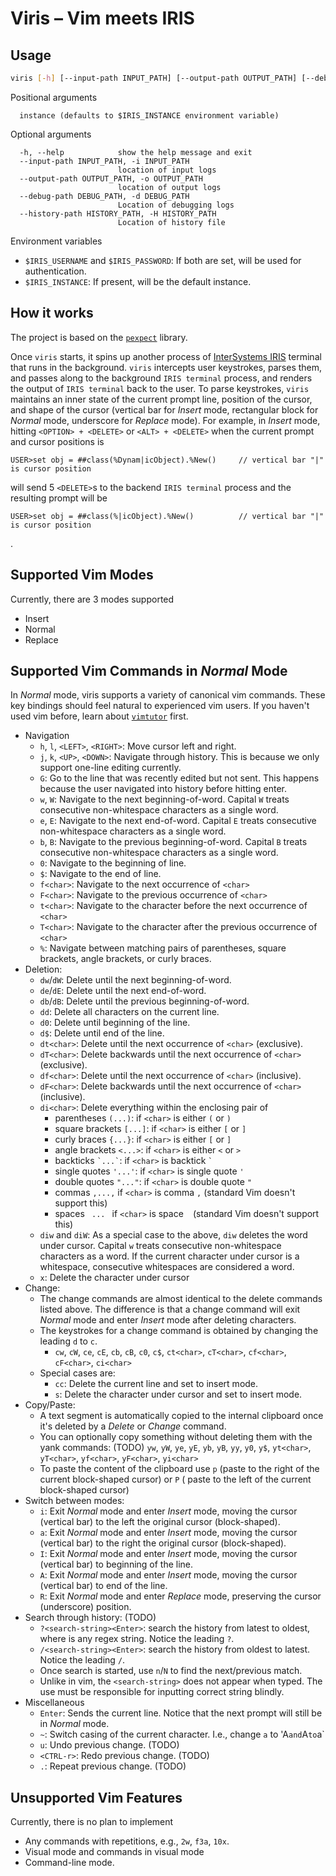# Viris – Vim meets IRIS

## Usage

```bash
viris [-h] [--input-path INPUT_PATH] [--output-path OUTPUT_PATH] [--debug-path DEBUG_PATH] [--history-path HISTORY_PATH] [instance]
```

Positional arguments

```
  instance (defaults to $IRIS_INSTANCE environment variable)
```

Optional arguments

```
  -h, --help            show the help message and exit
  --input-path INPUT_PATH, -i INPUT_PATH
                        location of input logs
  --output-path OUTPUT_PATH, -o OUTPUT_PATH
                        location of output logs
  --debug-path DEBUG_PATH, -d DEBUG_PATH
                        Location of debugging logs
  --history-path HISTORY_PATH, -H HISTORY_PATH
                        Location of history file
```

Environment variables

- `$IRIS_USERNAME` and `$IRIS_PASSWORD`: If both are set, will be used for authentication.
- `$IRIS_INSTANCE`: If present, will be the default instance.

## How it works

The project is based on the [`pexpect`](https://pexpect.readthedocs.io/en/stable/) library.

Once `viris` starts, it spins up another process
of [InterSystems IRIS](https://docs.intersystems.com/iris20233/csp/docbook/Doc.View.cls?KEY=TOS_Terminal) terminal
that runs in the background.
`viris` intercepts user keystrokes, parses them, and passes along to the background `IRIS terminal` process, and renders
the output of `IRIS terminal` back to the user.
To parse keystrokes, `viris` maintains an inner state of the current prompt line, position of the cursor, and shape of
the cursor (vertical bar for *Insert* mode, rectangular block for *Normal* mode, underscore for *Replace* mode).
For example, in *Insert* mode, hitting `<OPTION> + <DELETE>` or `<ALT> + <DELETE>` when the current prompt and cursor
positions is

```
USER>set obj = ##class(%Dynam|icObject).%New()     // vertical bar "|" is cursor position
```

will send 5 `<DELETE>`s to the backend `IRIS terminal` process and the resulting prompt will be

```
USER>set obj = ##class(%|icObject).%New()          // vertical bar "|" is cursor position
```

.

## Supported Vim Modes

Currently, there are 3 modes supported

- Insert
- Normal
- Replace

## Supported Vim Commands in *Normal* Mode

In *Normal* mode, viris supports a variety of canonical vim commands.
These key bindings should feel natural to experienced vim users.
If you haven't used vim before, learn about [`vimtutor`](https://vimschool.netlify.app/introduction/vimtutor/) first.

- Navigation
    - `h`, `l`, `<LEFT>`, `<RIGHT>`: Move cursor left and right.
    - `j`, `k`, `<UP>`, `<DOWN>`: Navigate through history. This is because we only support one-line editing currently.
    - `G`: Go to the line that was recently edited but not sent. This happens because the user navigated into history
      before hitting enter.
    - `w`, `W`: Navigate to the next beginning-of-word. Capital `W` treats consecutive non-whitespace characters as a
      single word.
    - `e`, `E`: Navigate to the next end-of-word. Capital `E` treats consecutive non-whitespace characters as a single
      word.
    - `b`, `B`: Navigate to the previous beginning-of-word. Capital `B` treats consecutive non-whitespace characters as
      a single word.
    - `0`: Navigate to the beginning of line.
    - `$`: Navigate to the end of line.
    - `f<char>`: Navigate to the next occurrence of `<char>`
    - `F<char>`: Navigate to the previous occurrence of `<char>`
    - `t<char>`: Navigate to the character before the next occurrence of `<char>`
    - `T<char>`: Navigate to the character after the previous occurrence of `<char>`
    - `%`: Navigate between matching pairs of parentheses, square brackets, angle brackets, or curly braces.
- Deletion:
    - `dw`/`dW`: Delete until the next beginning-of-word.
    - `de`/`dE`: Delete until the next end-of-word.
    - `db`/`dB`: Delete until the previous beginning-of-word.
    - `dd`: Delete all characters on the current line.
    - `d0`: Delete until beginning of the line.
    - `d$`: Delete until end of the line.
    - `dt<char>`: Delete until the next occurrence of `<char>` (exclusive).
    - `dT<char>`: Delete backwards until the next occurrence of `<char>` (exclusive).
    - `df<char>`: Delete until the next occurrence of `<char>` (inclusive).
    - `dF<char>`: Delete backwards until the next occurrence of `<char>` (inclusive).
    - `di<char>`: Delete everything within the enclosing pair of
        - parentheses `(...)`: if `<char>` is either `(` or `)`
        - square brackets `[...]`: if `<char>` is either `[` or `]`
        - curly braces `{...}`: if `<char>` is either `[` or `]`
        - angle brackets `<...>`: if `<char>` is either `<` or `>`
        - backticks <code>&#96;...&#96;</code>: if `<char>` is backtick <code>`</code>
        - single quotes `'...'`: if `<char>` is single quote `'`
        - double quotes `"..."`: if `<char>` is double quote `"`
        - commas `,...,` if `<char>` is comma `,` (standard Vim doesn't support this)
        - spaces <code>&nbsp;...&nbsp;</code> if `<char>` is space ` ` (standard Vim doesn't support this)
    - `diw` and `diW`: As a special case to the above, `diw` deletes the word under cursor.
      Capital `w` treats consecutive non-whitespace characters as a word.
      If the current character under cursor is a whitespace, consecutive whitespaces are considered a word.
    - `x`: Delete the character under cursor
- Change:
    - The change commands are almost identical to the delete commands listed above.
      The difference is that a change command will exit *Normal* mode and enter *Insert* mode after deleting characters.
    - The keystrokes for a change command is obtained by changing the leading `d` to `c`.
        - `cw`, `cW`, `ce`, `cE`, `cb`, `cB`, `c0`, `c$`, `ct<char>`, `cT<char>`, `cf<char>`, `cF<char>`, `ci<char>`
    - Special cases are:
        - `cc`: Delete the current line and set to insert mode.
        - `s`: Delete the character under cursor and set to insert mode.
- Copy/Paste:
    - A text segment is automatically copied to the internal clipboard once it's deleted by a *Delete* or *Change*
      command.
    - You can optionally copy something without deleting them with the yank commands: (TODO)
      `yw`, `yW`, `ye`, `yE`, `yb`, `yB`, `yy`, `y0`, `y$`, `yt<char>`, `yT<char>`, `yf<char>`, `yF<char>`, `yi<char>`
    - To paste the content of the clipboard use `p` (paste to the right of the current block-shaped cursor) or `P` (
      paste to the left of the current block-shaped cursor)
- Switch between modes:
    - `i`: Exit *Normal* mode and enter *Insert* mode, moving the cursor (vertical bar) to the left the original
      cursor (block-shaped).
    - `a`: Exit *Normal* mode and enter *Insert* mode, moving the cursor (vertical bar) to the right the original
      cursor (block-shaped).
    - `I`: Exit *Normal* mode and enter *Insert* mode, moving the cursor (vertical bar) to beginning of the line.
    - `A`: Exit *Normal* mode and enter *Insert* mode, moving the cursor (vertical bar) to end of the line.
    - `R`: Exit *Normal* mode and enter *Replace* mode, preserving the cursor (underscore) position.
- Search through history: (TODO)
    - `?<search-string><Enter>`: search the history from latest to oldest, where <search-string> is any regex string.
      Notice the leading `?`.
    - `/<search-string><Enter>`: search the history from oldest to latest. Notice the leading `/`.
    - Once search is started, use `n`/`N` to find the next/previous match.
    - Unlike in vim, the `<search-string>` does not appear when typed. The use must be responsible for inputting correct
      string blindly.
- Miscellaneous
    - `Enter`: Sends the current line. Notice that the next prompt will still be in *Normal* mode.
    - `~`: Switch casing of the current character. I.e., change `a` to 'A` and `A` to `a`
    - `u`: Undo previous change. (TODO)
    - `<CTRL-r>`: Redo previous change. (TODO)
    - `.`: Repeat previous change. (TODO)

## Unsupported Vim Features

Currently, there is no plan to implement

- Any commands with repetitions, e.g., `2w`, `f3a`, `10x`.
- Visual mode and commands in visual mode
- Command-line mode.
